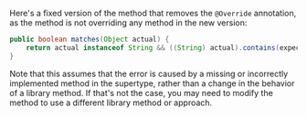 Here's a fixed version of the method that removes the `@Override` annotation, as the method is not overriding any method in the new version:

```java
public boolean matches(Object actual) {
    return actual instanceof String && ((String) actual).contains(expected);
}
```
Note that this assumes that the error is caused by a missing or incorrectly implemented method in the supertype, rather than a change in the behavior of a library method. If that's not the case, you may need to modify the method to use a different library method or approach.